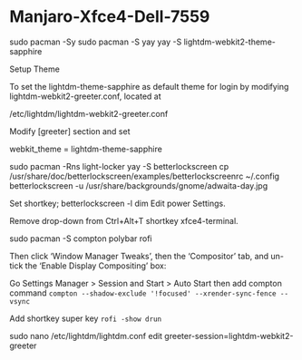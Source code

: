 # Manjaro-Xfce4-Dell-7559
sudo pacman -Sy
sudo pacman -S yay
yay -S lightdm-webkit2-theme-sapphire

Setup Theme

To set the lightdm-theme-sapphire as default theme for login by modifying lightdm-webkit2-greeter.conf, located at

/etc/lightdm/lightdm-webkit2-greeter.conf

Modify [greeter] section and set

webkit_theme = lightdm-theme-sapphire


sudo pacman -Rns light-locker
yay -S betterlockscreen
cp /usr/share/doc/betterlockscreen/examples/betterlockscreenrc ~/.config
betterlockscreen -u /usr/share/backgrounds/gnome/adwaita-day.jpg

Set shortkey;
betterlockscreen -l dim
Edit power Settings.

Remove drop-down from Ctrl+Alt+T shortkey xfce4-terminal.

sudo pacman -S compton polybar rofi

Then click ‘Window Manager Tweaks’, then the ‘Compositor’ tab, and un-tick the ‘Enable Display Compositing’ box:

Go Settings Manager > Session and Start > Auto Start then add compton command `compton --shadow-exclude '!focused' --xrender-sync-fence --vsync`

Add shortkey super key `rofi -show drun`


sudo nano /etc/lightdm/lightdm.conf edit greeter-session=lightdm-webkit2-greeter
